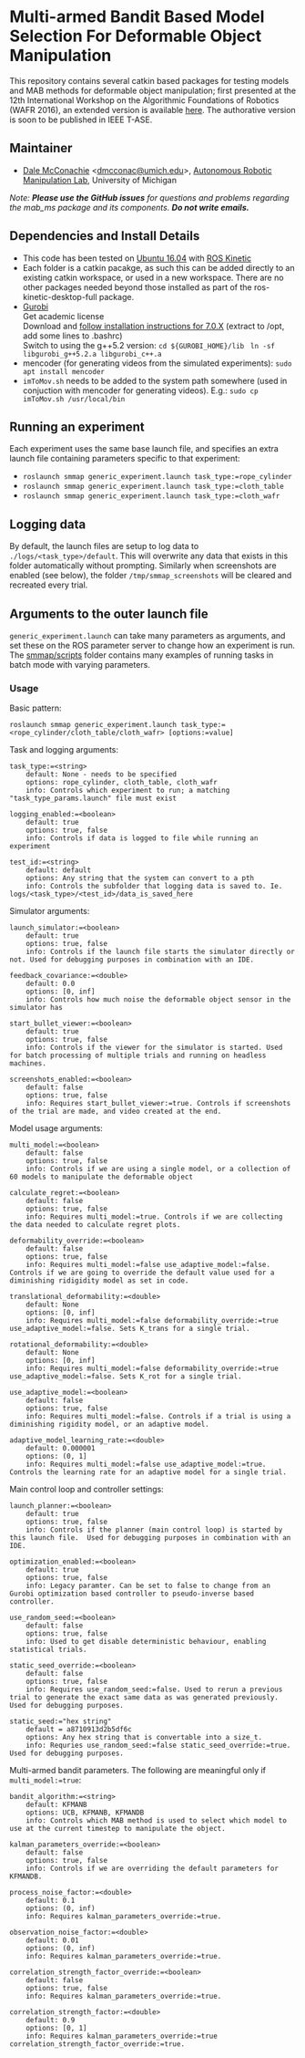 # Multi-armed Bandit Based Model Selection For Deformable Object Manipulation

This repository contains several catkin based packages for testing models and MAB methods for deformable object manipulation; first presented at the 12th International Workshop on the Algorithmic Foundations of Robotics (WAFR 2016), an extended version is available [here](https://arxiv.org/abs/1703.10254). The authorative version is soon to be published in IEEE T-ASE.

## Maintainer

- [Dale McConachie](https://robotics.umich.edu/profile/dale-mcconachie/) <<dmcconac@umich.edu>>, [Autonomous Robotic Manipulation Lab](http://arm.eecs.umich.edu/), University of Michigan

*Note:* ***Please use the GitHub issues*** *for questions and problems regarding the mab_ms package and its components.* ***Do not write emails.***

## Dependencies and Install Details
* This code has been tested on [Ubuntu 16.04](https://www.ubuntu.com/download/desktop) with [ROS Kinetic](http://wiki.ros.org/kinetic/Installation/Ubuntu)
* Each folder is a catkin pacakge, as such this can be added directly to an existing catkin workspace, or used in a new workspace. There are no other packages needed beyond those installed as part of the ros-kinetic-desktop-full package.
* [Gurobi](https://www.gurobi.com)  
  Get academic license  
  Download and [follow installation instructions for 7.0.X](http://www.gurobi.com/documentation/7.0/quickstart_linux/software_installation_guid.html#section:Installation) (extract to /opt, add some lines to .bashrc)  
  Switch to using the g++5.2 version: `cd ${GUROBI_HOME}/lib ` `ln -sf libgurobi_g++5.2.a libgurobi_c++.a`
* mencoder (for generating videos from the simulated experiments): `sudo apt install mencoder`
* `imToMov.sh` needs to be added to the system path somewhere (used in conjuction with mencoder for generating videos). E.g.: `sudo cp imToMov.sh /usr/local/bin`

## Running an experiment
Each experiment uses the same base launch file, and specifies an extra launch file containing parameters specific to that experiment:
* `roslaunch smmap generic_experiment.launch task_type:=rope_cylinder`
* `roslaunch smmap generic_experiment.launch task_type:=cloth_table`
* `roslaunch smmap generic_experiment.launch task_type:=cloth_wafr`

## Logging data
By default, the launch files are setup to log data to `./logs/<task_type>/default`. This will overwrite any data that exists in this folder automatically without prompting. Similarly when screenshots are enabled (see below), the folder `/tmp/smmap_screenshots` will be cleared and recreated every trial.

## Arguments to the outer launch file
`generic_experiment.launch` can take many parameters as arguments, and set these on the ROS parameter server to change how an experiment is run. The [smmap/scripts](https://github.com/UM-ARM-Lab/mab_ms/tree/master/smmap/scripts) folder contains many examples of running tasks in batch mode with varying parameters.

### Usage
Basic pattern:
```
roslaunch smmap generic_experiment.launch task_type:=<rope_cylinder/cloth_table/cloth_wafr> [options:=value]
```

Task and logging arguments:
```
task_type:=<string>
    default: None - needs to be specified
    options: rope_cylinder, cloth_table, cloth_wafr
    info: Controls which experiment to run; a matching "task_type_params.launch" file must exist

logging_enabled:=<boolean>
    default: true
    options: true, false
    info: Controls if data is logged to file while running an experiment

test_id:=<string>
    default: default
    options: Any string that the system can convert to a pth
    info: Controls the subfolder that logging data is saved to. Ie. logs/<task_type>/<test_id>/data_is_saved_here
```

Simulator arguments:
```
launch_simulator:=<boolean>
    default: true
    options: true, false
    info: Controls if the launch file starts the simulator directly or not. Used for debugging purposes in combination with an IDE.

feedback_covariance:=<double>
    default: 0.0
    options: [0, inf]
    info: Controls how much noise the deformable object sensor in the simulator has

start_bullet_viewer:=<boolean>
    default: true
    options: true, false
    info: Controls if the viewer for the simulator is started. Used for batch processing of multiple trials and running on headless machines.

screenshots_enabled:=<boolean>
    default: false
    options: true, false
    info: Requires start_bullet_viewer:=true. Controls if screenshots of the trial are made, and video created at the end.

```

Model usage arguments:
```
multi_model:=<boolean>
    default: false
    options: true, false
    info: Controls if we are using a single model, or a collection of 60 models to manipulate the deformable object

calculate_regret:=<boolean>
    default: false
    options: true, false
    info: Requires multi_model:=true. Controls if we are collecting the data needed to calculate regret plots.

deformability_override:=<boolean>
    default: false
    options: true, false
    info: Requires multi_model:=false use_adaptive_model:=false. Controls if we are going to override the default value used for a diminishing ridigidity model as set in code.

translational_deformability:=<double>
    default: None
    options: [0, inf]
    info: Requires multi_model:=false deformability_override:=true use_adaptive_model:=false. Sets K_trans for a single trial.

rotational_deformability:=<double>
    default: None
    options: [0, inf]
    info: Requires multi_model:=false deformability_override:=true use_adaptive_model:=false. Sets K_rot for a single trial.

use_adaptive_model:=<boolean>
    default: false
    options: true, false
    info: Requires multi_model:=false. Controls if a trial is using a diminishing rigidity model, or an adaptive model.

adaptive_model_learning_rate:=<double>
    default: 0.000001
    options: (0, 1]
    info: Requires multi_model:=false use_adaptive_model:=true. Controls the learning rate for an adaptive model for a single trial.
```

Main control loop and controller settings:
```
launch_planner:=<boolean>
    default: true
    options: true, false
    info: Controls if the planner (main control loop) is started by this launch file.  Used for debugging purposes in combination with an IDE.

optimization_enabled:=<boolean>
    default: true
    options: true, false
    info: Legacy paramter. Can be set to false to change from an Gurobi optimization based controller to pseudo-inverse based controller.

use_random_seed:=<boolean>
    default: false
    options: true, false
    info: Used to get disable deterministic behaviour, enabling statistical trials.

static_seed_override:=<boolean>
    default: false
    options: true, false
    info: Requires use_random_seed:=false. Used to rerun a previous trial to generate the exact same data as was generated previously. Used for debugging purposes.

static_seed:="hex string"
    default = a8710913d2b5df6c
    options: Any hex string that is convertable into a size_t.
    info: Requries use_random_seed:=false static_seed_override:=true. Used for debugging purposes.
```

Multi-armed bandit parameters. The following are meaningful only if `multi_model:=true`:
```
bandit_algorithm:=<string>
    default: KFMANB
    options: UCB, KFMANB, KFMANDB
    info: Controls which MAB method is used to select which model to use at the current timestep to manipulate the object.

kalman_parameters_override:=<boolean>
    default: false
    options: true, false
    info: Controls if we are overriding the default parameters for KFMANDB.

process_noise_factor:=<double>
    default: 0.1
    options: (0, inf)
    info: Requires kalman_parameters_override:=true.

observation_noise_factor:=<double>
    default: 0.01
    options: (0, inf)
    info: Requires kalman_parameters_override:=true.

correlation_strength_factor_override:=<boolean>
    default: false
    options: true, false
    info: Requires kalman_parameters_override:=true.

correlation_strength_factor:=<double>
    default: 0.9
    options: [0, 1]
    info: Requires kalman_parameters_override:=true correlation_strength_factor_override:=true.
```
